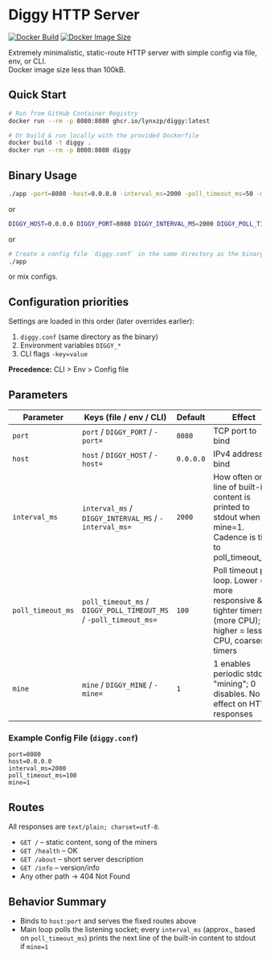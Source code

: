 # Diggy HTTP Server

[![Docker Build](https://github.com/lynxzp/diggy/actions/workflows/docker-build.yml/badge.svg)](https://github.com/lynxzp/diggy/actions/workflows/docker-build.yml)
[![Docker Image Size](https://img.shields.io/docker/image-size/ghcr.io/lynxzp/diggy/latest?label=image%20size)](https://github.com/lynxzp/diggy/pkgs/container/diggy)

Extremely minimalistic, static-route HTTP server with simple config via file, env, or CLI.  
Docker image size less than 100kB.

## Quick Start

```bash
# Run from GitHub Container Registry
docker run --rm -p 8080:8080 ghcr.io/lynxzp/diggy:latest

# Or build & run locally with the provided Dockerfile
docker build -t diggy .
docker run --rm -p 8080:8080 diggy
```

## Binary Usage

```bash
./app -port=8080 -host=0.0.0.0 -interval_ms=2000 -poll_timeout_ms=50 -mine=1
```
or

```bash
DIGGY_HOST=0.0.0.0 DIGGY_PORT=8080 DIGGY_INTERVAL_MS=2000 DIGGY_POLL_TIMEOUT_MS=50 DIGGY_MINE=1 ./app
```
or

```bash
# Create a config file `diggy.conf` in the same directory as the binary
./app
```
or mix configs.

## Configuration priorities

Settings are loaded in this order (later overrides earlier):

1. `diggy.conf` (same directory as the binary)
2. Environment variables `DIGGY_*`
3. CLI flags `-key=value`

**Precedence:** CLI > Env > Config file

## Parameters

| Parameter | Keys (file / env / CLI) | Default | Effect |
|-----------|-------------------------|---------|--------|
| `port` | `port` / `DIGGY_PORT` / `-port=` | `8080` | TCP port to bind |
| `host` | `host` / `DIGGY_HOST` / `-host=` | `0.0.0.0` | IPv4 address to bind |
| `interval_ms` | `interval_ms` / `DIGGY_INTERVAL_MS` / `-interval_ms=` | `2000` | How often one line of built-in content is printed to stdout when mine=1. Cadence is tied to poll_timeout_ms |
| `poll_timeout_ms` | `poll_timeout_ms` / `DIGGY_POLL_TIMEOUT_MS` / `-poll_timeout_ms=` | `100` | Poll timeout per loop. Lower = more responsive & tighter timers (more CPU); higher = less CPU, coarser timers |
| `mine` | `mine` / `DIGGY_MINE` / `-mine=` | `1` | 1 enables periodic stdout "mining"; 0 disables. No effect on HTTP responses |

### Example Config File (`diggy.conf`)

```
port=8080
host=0.0.0.0
interval_ms=2000
poll_timeout_ms=100
mine=1
```


## Routes

All responses are `text/plain; charset=utf-8`.

- `GET /` – static content, song of the miners
- `GET /health` – OK
- `GET /about` – short server description
- `GET /info` – version/info
- Any other path → 404 Not Found

## Behavior Summary

- Binds to `host:port` and serves the fixed routes above
- Main loop polls the listening socket; every `interval_ms` (approx., based on `poll_timeout_ms`) prints the next line of the built-in content to stdout if `mine=1`
